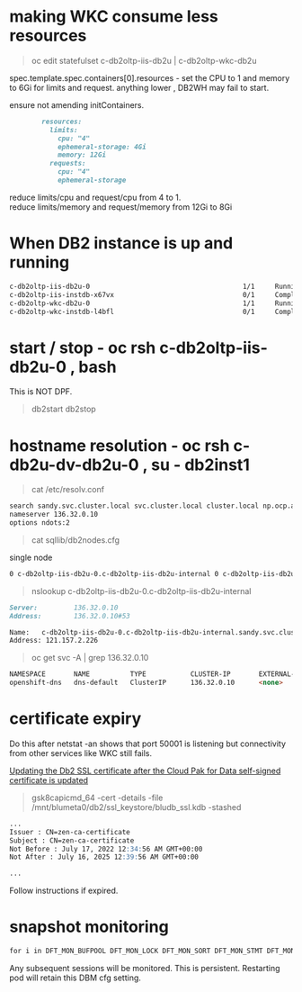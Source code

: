 

# making WKC consume less resources

> oc edit statefulset c-db2oltp-iis-db2u | c-db2oltp-wkc-db2u

spec.template.spec.containers[0].resources  - set the CPU to 1 and memory to 6Gi for limits and request.  anything lower , DB2WH may fail to start.

ensure not amending initContainers.

```markdown
        resources:
          limits:
            cpu: "4"
            ephemeral-storage: 4Gi
            memory: 12Gi
          requests:
            cpu: "4"
            ephemeral-storage
```

reduce limits/cpu and request/cpu from 4 to 1.  
reduce limits/memory and request/memory from 12Gi to 8Gi

# When DB2 instance is up and running

```markdown
c-db2oltp-iis-db2u-0                                      1/1     Running     0          90s
c-db2oltp-iis-instdb-x67vx                                0/1     Completed   0          18h
c-db2oltp-wkc-db2u-0                                      1/1     Running     0          18h
c-db2oltp-wkc-instdb-l4bfl                                0/1     Completed   0          18h
```

# start / stop - oc rsh c-db2oltp-iis-db2u-0 , bash

This is NOT DPF.

> db2start db2stop 

# hostname resolution - oc rsh c-db2u-dv-db2u-0 , su - db2inst1

> cat /etc/resolv.conf
```markdown
search sandy.svc.cluster.local svc.cluster.local cluster.local np.ocp.adl
nameserver 136.32.0.10
options ndots:2
```

> cat sqllib/db2nodes.cfg

single node

```markdown
0 c-db2oltp-iis-db2u-0.c-db2oltp-iis-db2u-internal 0 c-db2oltp-iis-db2u-0.c-db2oltp-iis-db2u-internal
```

> nslookup c-db2oltp-iis-db2u-0.c-db2oltp-iis-db2u-internal

```markdown
Server:         136.32.0.10
Address:        136.32.0.10#53

Name:   c-db2oltp-iis-db2u-0.c-db2oltp-iis-db2u-internal.sandy.svc.cluster.local
Address: 121.157.2.226
```

> oc get svc -A | grep 136.32.0.10
```markdown
NAMESPACE       NAME          TYPE           CLUSTER-IP       EXTERNAL-IP   PORT(S) 
openshift-dns   dns-default   ClusterIP      136.32.0.10      <none>        53/UDP,53/TCP,9154/TCP

```


# certificate expiry

Do this after netstat -an shows that port 50001 is  listening but connectivity from other services like WKC still fails.

[Updating the Db2 SSL certificate after the Cloud Pak for Data self-signed certificate is updated](https://www.ibm.com/support/pages/node/6501339)

> gsk8capicmd_64 -cert -details -file /mnt/blumeta0/db2/ssl_keystore/bludb_ssl.kdb -stashed

```markdown
...
Issuer : CN=zen-ca-certificate
Subject : CN=zen-ca-certificate
Not Before : July 17, 2022 12:34:56 AM GMT+00:00
Not After : July 16, 2025 12:39:56 AM GMT+00:00

...
```

Follow instructions if expired.

# snapshot monitoring

```markdown
for i in DFT_MON_BUFPOOL DFT_MON_LOCK DFT_MON_SORT DFT_MON_STMT DFT_MON_TABLE DFT_MON_UOW DFT_MON_TIMESTAMP; do db2 update dbm cfg using $i ON; done
```

Any subsequent sessions will be monitored.  This is persistent.  Restarting pod will retain this DBM cfg setting.


